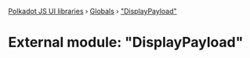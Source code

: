 [Polkadot JS UI libraries](../README.md) › [Globals](../globals.md) › ["DisplayPayload"](_displaypayload_.md)

# External module: "DisplayPayload"


